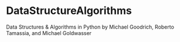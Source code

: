 # DataStructureAlgorithms
Data Structures &amp; Algorithms in Python by Michael Goodrich, Roberto Tamassia, and Michael Goldwasser
